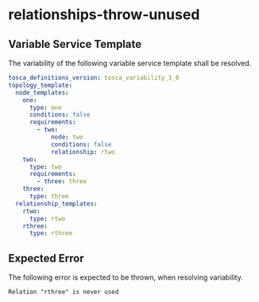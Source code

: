 # relationships-throw-unused


## Variable Service Template

The variability of the following variable service template shall be resolved.

```yaml linenums="1"
tosca_definitions_version: tosca_variability_1_0
topology_template:
  node_templates:
    one:
      type: one
      conditions: false
      requirements:
        - two:
            node: two
            conditions: false
            relationship: rtwo
    two:
      type: two
      requirements:
        - three: three
    three:
      type: three
  relationship_templates:
    rtwo:
      type: rtwo
    rthree:
      type: rthree
```





## Expected Error

The following error is expected to be thrown, when resolving variability.

```text linenums="1"
Relation "rthree" is never used
```

